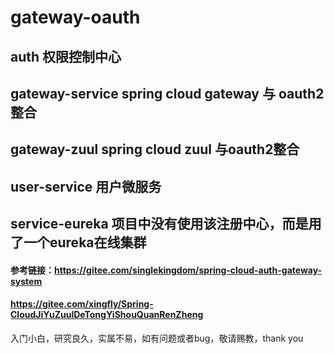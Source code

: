 # gateway-oauth
## auth 权限控制中心
## gateway-service spring cloud gateway 与 oauth2 整合
## gateway-zuul  spring cloud zuul 与oauth2整合
## user-service 用户微服务
## service-eureka 项目中没有使用该注册中心，而是用了一个eureka在线集群
#### 参考链接：https://gitee.com/singlekingdom/spring-cloud-auth-gateway-system
####            https://gitee.com/xingfly/Spring-CloudJiYuZuulDeTongYiShouQuanRenZheng
入门小白，研究良久，实属不易，如有问题或者bug，敬请赐教，thank you

